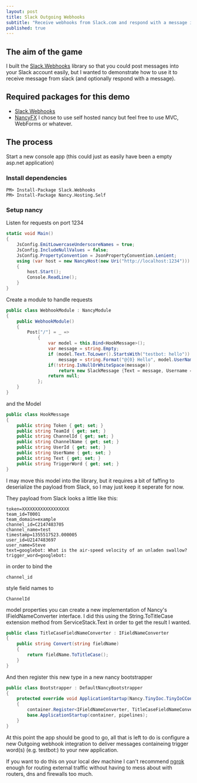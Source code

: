 ```yaml
---
layout: post
title: Slack Outgoing Webhooks
subtitle: "Receive webhooks from Slack.com and respond with a message if you want"
published: true
---
```


## The aim of the game
I built the [Slack.Webhooks](http://github.com/nerdfury/Slack.Webhooks) library so that you could post messages into your Slack account easily, but I wanted to demonstrate how to use it to receive message from slack (and optionally respond with a message).

## Required packages for this demo

- [Slack.Webhooks](http://github.com/nerdfury/Slack.Webhooks)
- [NancyFX](http://github.com/nancyfx/nancy) I chose to use self hosted nancy but feel free to use MVC, WebForms or whatever.

## The process

Start a new console app (this could just as easily have been a empty asp.net application)

### Install dependencies

```
PM> Install-Package Slack.Webhooks
PM> Install-Package Nancy.Hosting.Self
```

### Setup nancy

Listen for requests on port 1234

```csharp
static void Main()
{
    JsConfig.EmitLowercaseUnderscoreNames = true;
    JsConfig.IncludeNullValues = false;
    JsConfig.PropertyConvention = JsonPropertyConvention.Lenient;
    using (var host = new NancyHost(new Uri("http://localhost:1234")))
    {
        host.Start();
        Console.ReadLine();
    }
}
```

Create a module to handle requests

```csharp
public class WebhookModule : NancyModule
{
    public WebhookModule()
    {
        Post["/"] = _ =>
            {
                var model = this.Bind<HookMessage>();
                var message = string.Empty;
                if (model.Text.ToLower().StartsWith("testbot: hello"))
                    message = string.Format("@{0} Hello", model.UserName);
                if(!string.IsNullOrWhiteSpace(message))
                    return new SlackMessage {Text = message, Username = "testbot", IconEmoji = Emoji.Ghost};
                return null;
            };
    }
}
```

and the Model

```csharp
public class HookMessage
{
    public string Token { get; set; }
    public string TeamId { get; set; }
    public string ChannelId { get; set; }
    public string ChannelName { get; set; }
    public string UserId { get; set; }
    public string UserName { get; set; }
    public string Text { get; set; }
    public string TriggerWord { get; set; }
}
```

I may move this model into the library, but it requires a bit of faffing to deserialize the payload from Slack, so I may just keep it seperate for now.

They payload from Slack looks a little like this:

```
token=XXXXXXXXXXXXXXXXXX
team_id=T0001
team_domain=example
channel_id=C2147483705
channel_name=test
timestamp=1355517523.000005
user_id=U2147483697
user_name=Steve
text=googlebot: What is the air-speed velocity of an unladen swallow?
trigger_word=googlebot:
```

in order to bind the 

```
channel_id
```

style field names to 

```
ChannelId
```

model properties you can create a new implementation of Nancy's IFieldNameConverter interface. I did this using the String.ToTitleCase extension method from ServiceStack.Text in order to get the result I wanted.

```csharp
public class TitleCaseFieldNameConverter : IFieldNameConverter
{
    public string Convert(string fieldName)
    {
        return fieldName.ToTitleCase();
    }
}
```

And then register this new type in a new nancy bootstrapper

```csharp
public class Bootstrapper : DefaultNancyBootstrapper
{
    protected override void ApplicationStartup(Nancy.TinyIoc.TinyIoCContainer container, Nancy.Bootstrapper.IPipelines pipelines)
    {
        container.Register<IFieldNameConverter, TitleCaseFieldNameConverter>();
        base.ApplicationStartup(container, pipelines);
    }
}
```

At this point the app should be good to go, all that is left to do is configure a new Outgoing webhook integration to deliver messages containeing trigger word(s) (e.g. testbot:) to your new application.

If you want to do this on your local dev machine I can't recommend [ngrok](https://ngrok.com/) enough for routing external traffic without having to mess about with routers, dns and firewalls too much.
